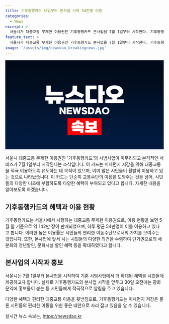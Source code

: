 ```yaml
---
title: 기후동행카드 내일부터 본사업 시작 54만명 이용
categories:
  - News
excerpt: >
  서울시가 대중교통 무제한 이용권인 기후동행카드 본사업을 7월 1일부터 시작한다. 기후동행카드는 1월부터 5월 말까지 142만 장을 판매했고, 하루에 54만명이 이용 중이다. 또한, 30일 단일권종을 세분화하고, 청년할인 편의성과 문화시설 할인 혜택을 확대하는 등 시민 요청사항을 반영했다.
feature_text: >
  서울시가 대중교통 무제한 이용권인 기후동행카드 본사업을 7월 1일부터 시작한다. 기후동행카드는 1월부터 5월 말까지 142만 장을 판매했고, 하루에 54만명이 이용 중이다. 또한, 30일 단일권종을 세분화하고, 청년할인 편의성과 문화시설 할인 혜택을 확대하는 등 시민 요청사항을 반영했다.
image: '/assets/img/newsdao_breakingnews.jpg'
---
```


<p><img src="/assets/img/newsdao_breakingnews.jpg" alt="koreaapp 속보" /></p>

<p>서울시 대중교통 무제한 이용권인 '기후동행카드'의 시범사업이 마무리되고 본격적인 서비스가 7월 1일부터 시작된다는 소식입니다. 이 카드는 미세먼지 저감을 위해 대중교통을 적극 이용하도록 유도하는 데 목적이 있으며, 이미 많은 시민들이 활발히 이용하고 있는 것으로 나타났습니다. 이 카드는 단순히 교통수단의 이용을 도와주는 것을 넘어, 시민들의 다양한 니즈에 부합하도록 다양한 혜택이 부여되고 있다고 합니다. 자세한 내용을 알아보도록 하겠습니다. </p>

<h2 data-ke-size="size26">기후동행카드의 혜택과 이용 현황</h2>

<p>기후동행카드는 서울시에서 시행하는 대중교통 무제한 이용권으로, 이용 현황을 보면 5월 말 기준으로 약 142만 장이 판매되었으며, 하루 평균 54만명이 이를 이용하고 있다고 합니다. 이러한 높은 이용률은 시민들의 편리한 이동수단으로서의 가치를 보여주는 것입니다. 또한, 본사업에 앞서 시는 시민들의 다양한 의견을 수렴하여 단기권으로의 세분화와 청년할인, 문화시설 할인 혜택 등을 확대하였다고 합니다.</p>

<h2 data-ke-size="size26">본사업의 시작과 홍보</h2>

<p>서울시는 7월 1일부터 본사업을 시작하여 기존 시범사업에서 더 확대된 혜택을 시민들에 제공하고자 합니다. 실제로 기후동행카드의 본사업 시작을 앞두고 30일 오전에는 광화문역에 홍보물이 붙는 등 시민들에게 적극적으로 알림을 주고 있습니다.</p>

<p>다양한 혜택과 편리한 대중교통 이용을 뒷받침으로, 기후동행카드는 미세먼지 저감은 물론 시민들의 편리한 이동을 위한 좋은 대안으로 자리 잡고 있음을 알 수 있습니다.</p>
실시간 뉴스 속보는, <a href="https://newsdao.kr" rel="dofollow">https://newsdao.kr</a>


